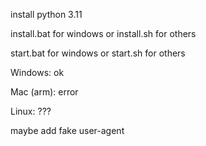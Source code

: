 install python 3.11

install.bat for windows or install.sh for others

start.bat for windows or start.sh for others

Windows: ok

Mac (arm): error

Linux: ???

maybe add fake user-agent